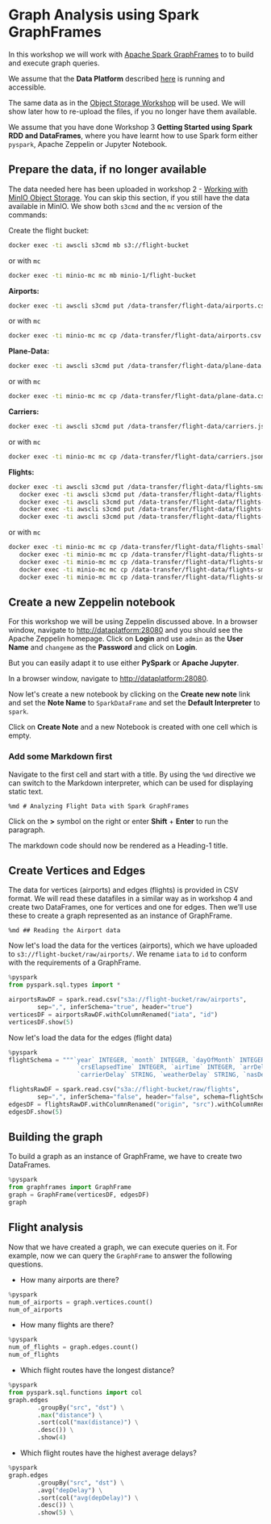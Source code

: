# Graph Analysis using Spark GraphFrames

In this workshop we will work with [Apache Spark GraphFrames](https://graphframes.github.io/graphframes/docs/_site/index.html) to to build and execute graph queries.

We assume that the **Data Platform** described [here](../01-environment) is running and accessible. 

The same data as in the [Object Storage Workshop](../02-object-storage/README.md) will be used. We will show later how to re-upload the files, if you no longer have them available.

We assume that you have done Workshop 3 **Getting Started using Spark RDD and DataFrames**, where you have learnt how to use Spark form either `pyspark`, Apache Zeppelin or Jupyter Notebook. 
 
## Prepare the data, if no longer available

The data needed here has been uploaded in workshop 2 - [Working with MinIO Object Storage](02-object-storage). You can skip this section, if you still have the data available in MinIO. We show both `s3cmd` and the `mc` version of the commands:

Create the flight bucket:

```bash
docker exec -ti awscli s3cmd mb s3://flight-bucket
```

or with `mc`
 
```bash
docker exec -ti minio-mc mc mb minio-1/flight-bucket
```

**Airports:**

```bash
docker exec -ti awscli s3cmd put /data-transfer/flight-data/airports.csv s3://flight-bucket/raw/airports/airports.csv
```

or with `mc`

```bash
docker exec -ti minio-mc mc cp /data-transfer/flight-data/airports.csv minio-1/flight-bucket/raw/airports/airports.csv
```

**Plane-Data:**

```bash
docker exec -ti awscli s3cmd put /data-transfer/flight-data/plane-data.csv s3://flight-bucket/raw/planes/plane-data.csv
```

or with `mc`

```bash
docker exec -ti minio-mc mc cp /data-transfer/flight-data/plane-data.csv minio-1/flight-bucket/raw/planes/plane-data.csv
```

**Carriers:**

```bash
docker exec -ti awscli s3cmd put /data-transfer/flight-data/carriers.json s3://flight-bucket/raw/carriers/carriers.json
```

or with `mc`

```bash
docker exec -ti minio-mc mc cp /data-transfer/flight-data/carriers.json minio-1/flight-bucket/raw/carriers/carriers.json
```

**Flights:**

```bash
docker exec -ti awscli s3cmd put /data-transfer/flight-data/flights-small/flights_2008_4_1.csv s3://flight-bucket/raw/flights/ &&
   docker exec -ti awscli s3cmd put /data-transfer/flight-data/flights-small/flights_2008_4_2.csv s3://flight-bucket/raw/flights/ &&
   docker exec -ti awscli s3cmd put /data-transfer/flight-data/flights-small/flights_2008_5_1.csv s3://flight-bucket/raw/flights/ &&
   docker exec -ti awscli s3cmd put /data-transfer/flight-data/flights-small/flights_2008_5_2.csv s3://flight-bucket/raw/flights/ &&
   docker exec -ti awscli s3cmd put /data-transfer/flight-data/flights-small/flights_2008_5_3.csv s3://flight-bucket/raw/flights/
```

or with `mc`

```bash
docker exec -ti minio-mc mc cp /data-transfer/flight-data/flights-small/flights_2008_4_1.csv minio-1/flight-bucket/raw/flights/ &&
   docker exec -ti minio-mc mc cp /data-transfer/flight-data/flights-small/flights_2008_4_2.csv minio-1/flight-bucket/raw/flights/ &&
   docker exec -ti minio-mc mc cp /data-transfer/flight-data/flights-small/flights_2008_5_1.csv minio-1/flight-bucket/raw/flights/ &&
   docker exec -ti minio-mc mc cp /data-transfer/flight-data/flights-small/flights_2008_5_2.csv minio-1/flight-bucket/raw/flights/ &&
   docker exec -ti minio-mc mc cp /data-transfer/flight-data/flights-small/flights_2008_5_3.csv minio-1/flight-bucket/raw/flights/
```

## Create a new Zeppelin notebook

For this workshop we will be using Zeppelin discussed above. In a browser window, navigate to <http://dataplatform:28080> and you should see the Apache Zeppelin homepage. Click on **Login** and use `admin` as the **User Name** and `changeme` as the **Password** and click on **Login**. 

But you can easily adapt it to use either **PySpark** or **Apache Jupyter**.

In a browser window, navigate to <http://dataplatform:28080>.

Now let's create a new notebook by clicking on the **Create new note** link and set the **Note Name** to `SparkDataFrame` and set the **Default Interpreter** to `spark`. 

Click on **Create Note** and a new Notebook is created with one cell which is empty. 

### Add some Markdown first

Navigate to the first cell and start with a title. By using the `%md` directive we can switch to the Markdown interpreter, which can be used for displaying static text.

```
%md # Analyzing Flight Data with Spark GraphFrames
```

Click on the **>** symbol on the right or enter **Shift** + **Enter** to run the paragraph.

The markdown code should now be rendered as a Heading-1 title.

## Create Vertices and Edges

The data for vertices (airports) and edges (flights) is provided in CSV format. We will read these datafiles in a similar way as in workshop 4 and create two DataFrames, one for vertices and one for edges. Then we’ll use these to create a graph represented as an instance of GraphFrame.

```
%md ## Reading the Airport data
```

Now let's load the data for the vertices (airports), which we have uploaded to `s3://flight-bucket/raw/airports/`. We rename `iata` to `id` to conform with the requirements of a GraphFrame.

```python
%pyspark
from pyspark.sql.types import *

airportsRawDF = spark.read.csv("s3a://flight-bucket/raw/airports", 
    	sep=",", inferSchema="true", header="true")
verticesDF = airportsRawDF.withColumnRenamed("iata", "id")
verticesDF.show(5)
```

Now let's load the data for the edges (flight data)

```python
%pyspark
flightSchema = """`year` INTEGER, `month` INTEGER, `dayOfMonth` INTEGER,  `dayOfWeek` INTEGER, `depTime` INTEGER, `crsDepTime` INTEGER, `arrTime` INTEGER, `crsArrTime` INTEGER, `uniqueCarrier` STRING, `flightNum` STRING, `tailNum` STRING, `actualElapsedTime` INTEGER,
                   `crsElapsedTime` INTEGER, `airTime` INTEGER, `arrDelay` INTEGER,`depDelay` INTEGER,`origin` STRING, `destination` STRING, `distance` INTEGER, `taxiIn` INTEGER, `taxiOut` INTEGER, `cancelled` STRING, `cancellationCode` STRING, `diverted` STRING, 
                   `carrierDelay` STRING, `weatherDelay` STRING, `nasDelay` STRING, `securityDelay` STRING, `lateAircraftDelay` STRING"""

flightsRawDF = spark.read.csv("s3a://flight-bucket/raw/flights", 
    	sep=",", inferSchema="false", header="false", schema=flightSchema)
edgesDF = flightsRawDF.withColumnRenamed("origin", "src").withColumnRenamed("destination", "dst")
edgesDF.show(5)
```

## Building the graph

To build a graph as an instance of GraphFrame, we have to create two DataFrames. 

```python
%pyspark
from graphframes import GraphFrame
graph = GraphFrame(verticesDF, edgesDF)
graph
```

## Flight analysis

Now that we have created a graph, we can execute queries on it. For example, now we can query the `GraphFrame` to answer the following questions.

* How many airports are there?

```python
%pyspark
num_of_airports = graph.vertices.count()
num_of_airports
```

* How many flights are there?

```python
%pyspark
num_of_flights = graph.edges.count()
num_of_flights
```
	
* Which flight routes have the longest distance?

```python
%pyspark
from pyspark.sql.functions import col
graph.edges
        .groupBy("src", "dst") \
		.max("distance") \
		.sort(col("max(distance)") \
		.desc()) \
		.show(4)
```	

* Which flight routes have the highest average delays?

```python
%pyspark
graph.edges
        .groupBy("src", "dst") \
        .avg("depDelay") \
        .sort(col("avg(depDelay)") \
        .desc()) \
        .show(5) \
```	

